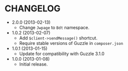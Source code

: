 CHANGELOG
=========

* 2.0.0 (2013-02-13)
    * Change `Jwpage` to `Bdt` namespace.
* 1.0.2 (2013-02-07)
    * Add `$client->sendMessage()` shortcut.
    * Require stable versions of Guzzle in `composer.json`
* 1.0.1 (2013-01-15)
    * Update for compatibility with Guzzle 3.1.0
* 1.0.0 (2013-01-08)
    * Initial release.

